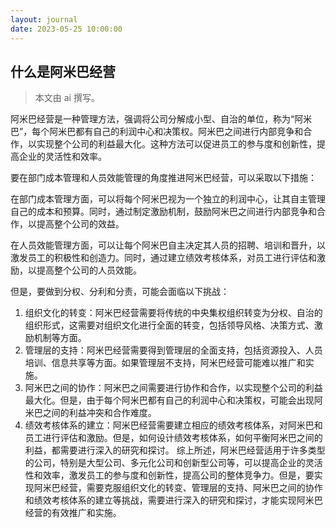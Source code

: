 ```yaml
---
layout: journal
date: 2023-05-25 10:00:00
---
```


## 什么是阿米巴经营

> 本文由 ai 撰写。

阿米巴经营是一种管理方法，强调将公司分解成小型、自治的单位，称为“阿米巴”，每个阿米巴都有自己的利润中心和决策权。阿米巴之间进行内部竞争和合作，以实现整个公司的利益最大化。这种方法可以促进员工的参与度和创新性，提高企业的灵活性和效率。

要在部门成本管理和人员效能管理的角度推进阿米巴经营，可以采取以下措施：

在部门成本管理方面，可以将每个阿米巴视为一个独立的利润中心，让其自主管理自己的成本和预算。同时，通过制定激励机制，鼓励阿米巴之间进行内部竞争和合作，以提高整个公司的效益。

在人员效能管理方面，可以让每个阿米巴自主决定其人员的招聘、培训和晋升，以激发员工的积极性和创造力。同时，通过建立绩效考核体系，对员工进行评估和激励，以提高整个公司的人员效能。

但是，要做到分权、分利和分责，可能会面临以下挑战：

1. 组织文化的转变：阿米巴经营需要将传统的中央集权组织转变为分权、自治的组织形式，这需要对组织文化进行全面的转变，包括领导风格、决策方式、激励机制等方面。
2. 管理层的支持：阿米巴经营需要得到管理层的全面支持，包括资源投入、人员培训、信息共享等方面。如果管理层不支持，阿米巴经营可能难以推广和实施。
3. 阿米巴之间的协作：阿米巴之间需要进行协作和合作，以实现整个公司的利益最大化。但是，由于每个阿米巴都有自己的利润中心和决策权，可能会出现阿米巴之间的利益冲突和合作难度。
4. 绩效考核体系的建立：阿米巴经营需要建立相应的绩效考核体系，对阿米巴和员工进行评估和激励。但是，如何设计绩效考核体系，如何平衡阿米巴之间的利益，都需要进行深入的研究和探讨。
   综上所述，阿米巴经营适用于许多类型的公司，特别是大型公司、多元化公司和创新型公司等，可以提高企业的灵活性和效率，激发员工的参与度和创新性，提高公司的整体竞争力。但是，要实现阿米巴经营，需要克服组织文化的转变、管理层的支持、阿米巴之间的协作和绩效考核体系的建立等挑战，需要进行深入的研究和探讨，才能实现阿米巴经营的有效推广和实施。
